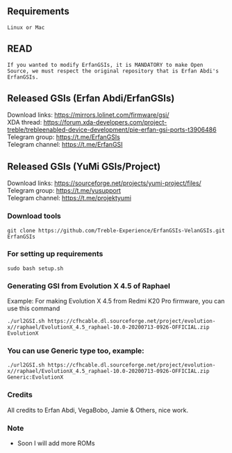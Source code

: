 ## Requirements
    Linux or Mac
    
## READ
    If you wanted to modify ErfanGSIs, it is MANDATORY to make Open Source, we must respect the original repository that is Erfan Abdi's ErfanGSIs.

## Released GSIs (Erfan Abdi/ErfanGSIs)
Download links: https://mirrors.lolinet.com/firmware/gsi/  
XDA thread: https://forum.xda-developers.com/project-treble/trebleenabled-device-development/pie-erfan-gsi-ports-t3906486  
Telegram group: https://t.me/ErfanGSIs  
Telegram channel: https://t.me/ErfanGSI  

## Released GSIs (YuMi GSIs/Project)
Download links: https://sourceforge.net/projects/yumi-project/files/
Telegram group: https://t.me/yusupport  
Telegram channel: https://t.me/projektyumi  

### Download tools
```
git clone https://github.com/Treble-Experience/ErfanGSIs-VelanGSIs.git ErfanGSIs
```

### For setting up requirements
    sudo bash setup.sh

### Generating GSI from Evolution X 4.5 of Raphael
Example: For making Evolution X 4.5 from Redmi K20 Pro firmware, you can use this command
```
./url2GSI.sh https://cfhcable.dl.sourceforge.net/project/evolution-x//raphael/EvolutionX_4.5_raphael-10.0-20200713-0926-OFFICIAL.zip EvolutionX
```

### You can use Generic type too, example:
```
./url2GSI.sh https://cfhcable.dl.sourceforge.net/project/evolution-x//raphael/EvolutionX_4.5_raphael-10.0-20200713-0926-OFFICIAL.zip Generic:EvolutionX
```

### Credits
All credits to Erfan Abdi, VegaBobo, Jamie & Others, nice work.

### Note
- Soon I will add more ROMs
